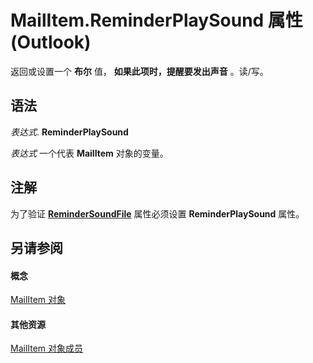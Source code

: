 
# MailItem.ReminderPlaySound 属性 (Outlook)

返回或设置一个 **布尔** 值， **如果此项时，提醒要发出声音** 。读/写。


## 语法

 _表达式_. **ReminderPlaySound**

 _表达式_ 一个代表 **MailItem** 对象的变量。


## 注解

为了验证 **[ReminderSoundFile](11c5ae79-1ce0-5890-1ba1-5a39a88ecc6b.md)** 属性必须设置 **ReminderPlaySound** 属性。


## 另请参阅


#### 概念


[MailItem 对象](14197346-05d2-0250-fa4c-4a6b07daf25f.md)
#### 其他资源


[MailItem 对象成员](1094d7df-ee80-a4b0-5a21-db2979506e6b.md)